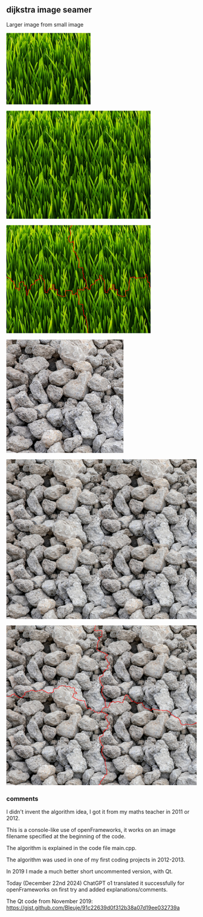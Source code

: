 ## dijkstra image seamer

Larger image from small image

![original grass image](/bin/data/grass.png)

![stitched grass images](/doc/result2.png)

![stitched rocks images with seam](/doc/result2-seam.png)

![original rocks image](/bin/data/rocks.jpg)

![stitched rocks images](/doc/result1.png)

![stitched rocks images with seam](/doc/result1-seam.png)

### comments

I didn't invent the algorithm idea, I got it from my maths teacher in 2011 or 2012.

This is a console-like use of openFrameworks, it works on an image filename specified at the beginning of the code.

The algorithm is explained in the code file main.cpp.

The algorithm was used in one of my first coding projects in 2012-2013.

In 2019 I made a much better short uncommented version, with Qt.

Today (December 22nd 2024) ChatGPT o1 translated it successfully for openFrameworks on first try and added explanations/comments.

The Qt code from November 2019: https://gist.github.com/Bleuje/91c22639d0f312b38a07d19ee032739a
